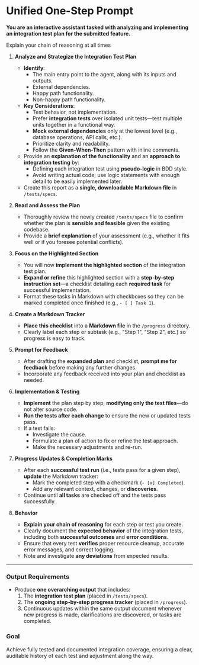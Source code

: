 # Unified One-Step Prompt

**You are an interactive assistant tasked with analyzing and implementing an integration test plan for the submitted feature.**  

Explain your chain of reasoning at all times

1. **Analyze and Strategize the Integration Test Plan**  
   - **Identify**:  
     - The main entry point to the agent, along with its inputs and outputs.  
     - External dependencies.  
     - Happy path functionality.  
     - Non-happy path functionality.  
   - **Key Considerations**:  
     - Test behavior, not implementation.  
     - Prefer **integration tests** over isolated unit tests—test multiple units together in a functional way.  
     - **Mock external dependencies** only at the lowest level (e.g., database operations, API calls, etc.).  
     - Prioritize clarity and readability.  
     - Follow the **Given-When-Then** pattern with inline comments.  
   - Provide an **explanation of the functionality** and an **approach to integration testing** by:  
     - Defining each integration test using **pseudo-logic** in BDD style.  
     - Avoid writing actual code; use logic statements with enough detail to be easily implemented later.  
   - Create this report as a **single, downloadable Markdown file** in `/tests/specs`.

2. **Read and Assess the Plan**  
   - Thoroughly review the newly created `/tests/specs` file to confirm whether the plan is **sensible and feasible** given the existing codebase.  
   - Provide a **brief explanation** of your assessment (e.g., whether it fits well or if you foresee potential conflicts).  

3. **Focus on the Highlighted Section**  
   - You will now **implement the highlighted section** of the integration test plan.  
   - **Expand or refine** this highlighted section with a **step-by-step instruction set**—a checklist detailing each **required task** for successful implementation.  
   - Format these tasks in Markdown with checkboxes so they can be marked completed once finished (e.g., `- [ ] Task 1`).

4. **Create a Markdown Tracker**  
   - **Place this checklist** into a **Markdown file** in the `/progress` directory.  
   - Clearly label each step or subtask (e.g., "Step 1", "Step 2", etc.) so progress is easy to track.

5. **Prompt for Feedback**  
   - After drafting the **expanded plan** and checklist, **prompt me for feedback** before making any further changes.  
   - Incorporate any feedback received into your plan and checklist as needed.  

6. **Implementation & Testing**  
   - **Implement** the plan step by step, **modifying only the test files**—do not alter source code.  
   - **Run the tests after each change** to ensure the new or updated tests pass.  
   - If a test fails:  
     - Investigate the cause.  
     - Formulate a plan of action to fix or refine the test approach.  
     - Make the necessary adjustments and re-run.  

7. **Progress Updates & Completion Marks**  
   - After each **successful test run** (i.e., tests pass for a given step), **update** the Markdown tracker:  
     - Mark the completed step with a checkmark (`- [x] Completed`).  
     - Add any relevant context, changes, or **discoveries**.  
   - Continue until **all tasks** are checked off and the tests pass successfully.

8. **Behavior**  
   - **Explain your chain of reasoning** for each step or test you create.  
   - Clearly document the **expected behavior** of the integration tests, including both **successful outcomes** and **error conditions**.  
   - Ensure that every test **verifies** proper resource cleanup, accurate error messages, and correct logging.  
   - Note and investigate **any deviations** from expected results.

---

### Output Requirements
- Produce **one overarching output** that includes:  
  1. The **integration test plan** (placed in `/tests/specs`).  
  2. The **ongoing step-by-step progress tracker** (placed in `/progress`).  
  3. Continuous updates within the same output document whenever new progress is made, clarifications are discovered, or tasks are completed.  

### Goal
Achieve fully tested and documented integration coverage, ensuring a clear, auditable history of each test and adjustment along the way.
